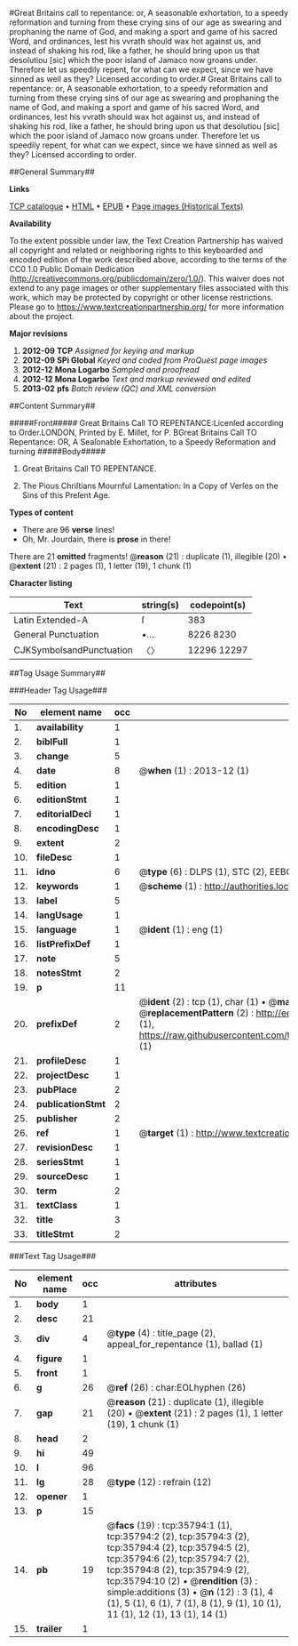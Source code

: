 #Great Britains call to repentance: or, A seasonable exhortation, to a speedy reformation and turning from these crying sins of our age as swearing and prophaning the name of God, and making a sport and game of his sacred Word, and ordinances, lest his vvrath should wax hot against us, and instead of shaking his rod, like a father, he should bring upon us that desolutiou [sic] which the poor island of Jamaco now groans under. Therefore let us speedily repent, for what can we expect, since we have sinned as well as they? Licensed according to order.#
Great Britains call to repentance: or, A seasonable exhortation, to a speedy reformation and turning from these crying sins of our age as swearing and prophaning the name of God, and making a sport and game of his sacred Word, and ordinances, lest his vvrath should wax hot against us, and instead of shaking his rod, like a father, he should bring upon us that desolutiou [sic] which the poor island of Jamaco now groans under. Therefore let us speedily repent, for what can we expect, since we have sinned as well as they? Licensed according to order.

##General Summary##

**Links**

[TCP catalogue](http://www.ota.ox.ac.uk/tcp/)  • 
[HTML](http://tei.it.ox.ac.uk/tcp/Texts-HTML/free/A41/A41876.html)  • 
[EPUB](http://tei.it.ox.ac.uk/tcp/Texts-EPUB/free/A41/A41876.epub) • 
[Page images (Historical Texts)](https://historicaltexts.jisc.ac.uk/eebo-99831331e)

**Availability**

To the extent possible under law, the Text Creation Partnership has waived all copyright and related or neighboring rights to this keyboarded and encoded edition of the work described above, according to the terms of the CC0 1.0 Public Domain Dedication (http://creativecommons.org/publicdomain/zero/1.0/). This waiver does not extend to any page images or other supplementary files associated with this work, which may be protected by copyright or other license restrictions. Please go to https://www.textcreationpartnership.org/ for more information about the project.

**Major revisions**

1. __2012-09__ __TCP__ *Assigned for keying and markup*
1. __2012-09__ __SPi Global__ *Keyed and coded from ProQuest page images*
1. __2012-12__ __Mona Logarbo__ *Sampled and proofread*
1. __2012-12__ __Mona Logarbo__ *Text and markup reviewed and edited*
1. __2013-02__ __pfs__ *Batch review (QC) and XML conversion*

##Content Summary##

#####Front#####
Great Britains Call TO REPENTANCE:Licenſed according to Order.LONDON, Printed by E. Millet, for P. BGreat Britains Call TO Repentance: OR, A Seaſonable Exhortation, to a Speedy Reformation and turning
#####Body#####

1. Great Britains Call TO REPENTANCE.

1. The Pious Chriſtians Mournful Lamentation: In a Copy of Verſes on the Sins of this Preſent Age.

**Types of content**

  * There are 96 **verse** lines!
  * Oh, Mr. Jourdain, there is **prose** in there!

There are 21 **omitted** fragments! 
 @__reason__ (21) : duplicate (1), illegible (20)  •  @__extent__ (21) : 2 pages (1), 1 letter (19), 1 chunk (1)

**Character listing**


|Text|string(s)|codepoint(s)|
|---|---|---|
|Latin Extended-A|ſ|383|
|General Punctuation|•…|8226 8230|
|CJKSymbolsandPunctuation|〈〉|12296 12297|

##Tag Usage Summary##

###Header Tag Usage###

|No|element name|occ|attributes|
|---|---|---|---|
|1.|__availability__|1||
|2.|__biblFull__|1||
|3.|__change__|5||
|4.|__date__|8| @__when__ (1) : 2013-12 (1)|
|5.|__edition__|1||
|6.|__editionStmt__|1||
|7.|__editorialDecl__|1||
|8.|__encodingDesc__|1||
|9.|__extent__|2||
|10.|__fileDesc__|1||
|11.|__idno__|6| @__type__ (6) : DLPS (1), STC (2), EEBO-CITATION (1), PROQUEST (1), VID (1)|
|12.|__keywords__|1| @__scheme__ (1) : http://authorities.loc.gov/ (1)|
|13.|__label__|5||
|14.|__langUsage__|1||
|15.|__language__|1| @__ident__ (1) : eng (1)|
|16.|__listPrefixDef__|1||
|17.|__note__|5||
|18.|__notesStmt__|2||
|19.|__p__|11||
|20.|__prefixDef__|2| @__ident__ (2) : tcp (1), char (1)  •  @__matchPattern__ (2) : ([0-9\-]+):([0-9IVX]+) (1), (.+) (1)  •  @__replacementPattern__ (2) : http://eebo.chadwyck.com/downloadtiff?vid=$1&page=$2 (1), https://raw.githubusercontent.com/textcreationpartnership/Texts/master/tcpchars.xml#$1 (1)|
|21.|__profileDesc__|1||
|22.|__projectDesc__|1||
|23.|__pubPlace__|2||
|24.|__publicationStmt__|2||
|25.|__publisher__|2||
|26.|__ref__|1| @__target__ (1) : http://www.textcreationpartnership.org/docs/. (1)|
|27.|__revisionDesc__|1||
|28.|__seriesStmt__|1||
|29.|__sourceDesc__|1||
|30.|__term__|2||
|31.|__textClass__|1||
|32.|__title__|3||
|33.|__titleStmt__|2||


###Text Tag Usage###

|No|element name|occ|attributes|
|---|---|---|---|
|1.|__body__|1||
|2.|__desc__|21||
|3.|__div__|4| @__type__ (4) : title_page (2), appeal_for_repentance (1), ballad (1)|
|4.|__figure__|1||
|5.|__front__|1||
|6.|__g__|26| @__ref__ (26) : char:EOLhyphen (26)|
|7.|__gap__|21| @__reason__ (21) : duplicate (1), illegible (20)  •  @__extent__ (21) : 2 pages (1), 1 letter (19), 1 chunk (1)|
|8.|__head__|2||
|9.|__hi__|49||
|10.|__l__|96||
|11.|__lg__|28| @__type__ (12) : refrain (12)|
|12.|__opener__|1||
|13.|__p__|15||
|14.|__pb__|19| @__facs__ (19) : tcp:35794:1 (1), tcp:35794:2 (2), tcp:35794:3 (2), tcp:35794:4 (2), tcp:35794:5 (2), tcp:35794:6 (2), tcp:35794:7 (2), tcp:35794:8 (2), tcp:35794:9 (2), tcp:35794:10 (2)  •  @__rendition__ (3) : simple:additions (3)  •  @__n__ (12) : 3 (1), 4 (1), 5 (1), 6 (1), 7 (1), 8 (1), 9 (1), 10 (1), 11 (1), 12 (1), 13 (1), 14 (1)|
|15.|__trailer__|1||

